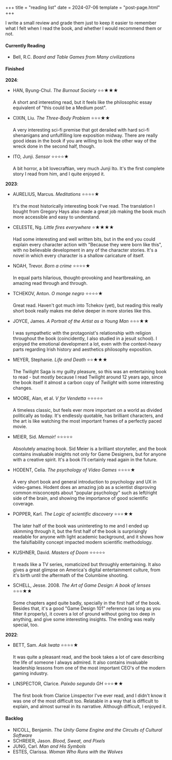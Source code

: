+++
title = "reading list"
date = 2024-07-06
template = "post-page.html"
+++

I write a small review and grade them just to keep it easier to remember what I felt when I read the book, and whether I would recommend them or not.

#### Currently Reading

- Bell, R.C. *Board and Table Games from Many civilizations*

#### Finished

**2024**:

- HAN, Byung-Chul. *The Burnout Society* ⭐⭐★★★

	A short and interesting read, but it feels like the philosophic essay equivalent of "this could be a Medium post".

- CIXIN, Liu. *The Three-Body Problem* ⭐⭐⭐★★

	A very interesting sci-fi premise that got derailed with hard sci-fi shenanigans and unfulfilling lore exposition midway. There are really good ideas in the book if you are willing to look the other way of the wreck done in the second half, though.

- ITO, Junji. *Sensor* ⭐⭐⭐⭐★
  
	A bit horror, a bit lovecraftian, very much Junji Ito. It's the first complete story I read from him, and I quite enjoyed it.

**2023**:

- AURELIUS, Marcus. *Meditations* ⭐⭐⭐⭐★

	It's the most historically interesting book I've read. The translation I bought from Gregory Hays also made a great job making the book much more accessible and easy to understand.

- CELESTE, Ng. *Little fires everywhere* ⭐★★★★

	Had some interesting and well written bits, but in the end you could explain every character action with "Because they were born like this", with no believable development in any of the character stories. It's a novel in which every character is a shallow caricature of itself.

- NOAH, Trevor. *Born a crime* ⭐⭐⭐⭐★

	In equal parts hilarious, thought-provoking and heartbreaking, an amazing read through and through.

- TCHEKOV, Anton. *O monge negro* ⭐⭐⭐⭐★

	Great read. Haven't got much into Tchekov (yet), but reading this really short book really makes me delve deeper in more stories like this.

- JOYCE, James. *A Portrait of the Artist as a Young Man* ⭐⭐⭐★★

	I was sympathetic with the protagonist's relationship with religion throughout the book (coincidently, I also studied in a jesuit school). I enjoyed the emotional development a lot, even with the context-heavy parts regarding Irish history and aesthetics philosophy exposition.

- MEYER, Stephanie. *Life and Death* ⭐⭐★★★

	The Twilight Saga is my guilty pleasure, so this was an entertaining book to read - but mostly because I read Twilight around 12 years ago, since the book itself it almost a carbon copy of *Twilight* with some interesting changes.

- MOORE, Alan, et al. *V for Vendetta* ⭐⭐⭐⭐⭐

	A timeless classic, but feels ever more important on a world as divided politically as today. It's endlessly quotable, has brilliant characters, and the art is like watching the most important frames of a perfectly paced movie.

- MEIER, Sid. *Memoir!* ⭐⭐⭐⭐⭐

	Absolutely amazing book. Sid Meier is a brilliant storyteller, and the book contains invaluable insights not only for Game Designers, but for anyone with a creative spirit. It's a book I'll certainly read again in the future.

- HODENT, Celia. *The psychology of Video Games* ⭐⭐⭐⭐★

	A very short book and general introduction to psychology and UX in video-games. Hodent does an amazing job as a scientist disproving common misconcepts about "popular psychology" such as left/right side of the brain, and showing the importance of good scientific coverage.

- POPPER, Karl. *The Logic of scientific discovery* ⭐⭐⭐★★

	The later half of the book was unintereting to me and I ended up skimming through it, but the first half of the book is surprisingly readable for anyone with light academic background, and it shows how the falsifiability concept impacted modern scientific methodology.

- KUSHNER, David. *Masters of Doom* ⭐⭐⭐⭐⭐

    It reads like a TV series, romaticized but throughly entertaining. It also gives a great glimpse on America's digital entertainment culture, from it's birth until the aftermath of the Columbine shooting.

- SCHELL, Jesse. 2008. *The Art of Game Design: A book of lenses* ⭐⭐⭐★★

	Some chapters aged quite badly, specially in the first half of the book. Besides that, it's a good "Game Design 101" reference (as long as you filter it properly), it covers a lot of ground without going too deep in anything, and give some interesting insights. The ending was really special, too.

**2022**:
- BETT, Sam. *Ask Iwata* ⭐⭐⭐⭐★

	It was quite a pleasant read, and the book takes a lot of care describing the life of someone I always admired. It also contains invaluable leadership lessons from one of the most important CEO's of the modern gaming industry.

- LINSPECTOR, Clarice. *Paixão segundo GH* ⭐⭐⭐★★

	The first book from Clarice Linspector I've ever read, and I didn't know it was one of the most difficult too. Relatable in a way that is difficult to explain, and almost surreal in its narrative. Although difficult, I enjoyed it.

#### Backlog

- NICOLL, Benjamin. *The Unity Game Engine and the Circuits of Cultural Software*
- SCHREIER, Jason. *Blood, Sweat, and Pixels*
- JUNG, Carl. *Man and His Symbols*
- ESTES, Clarissa. *Woman Who Runs with the Wolves*
